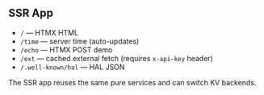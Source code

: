## SSR App

- `/` — HTMX HTML
- `/time` — server time (auto-updates)
- `/echo` — HTMX POST demo
- `/ext` — cached external fetch (requires `x-api-key` header)
- `/.well-known/hal` — HAL JSON

The SSR app reuses the same pure services and can switch KV backends.
